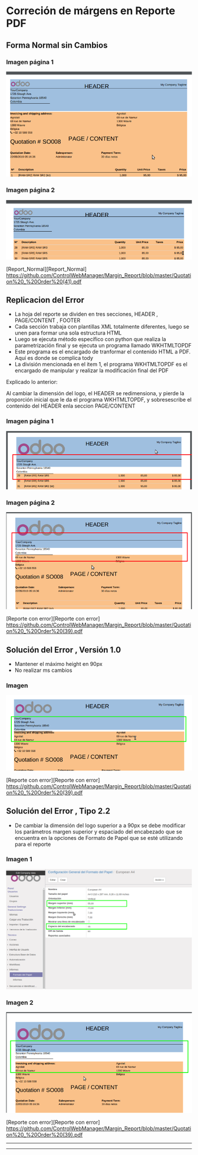 # Correción de márgens en Reporte PDF

## Forma Normal sin Cambios

### Imagen página 1
![](https://github.com/ControlWebManager/Margin_Report/blob/master/Selecci%C3%B3n_764.png)
### Imagen página 2
![](https://github.com/ControlWebManager/Margin_Report/blob/master/Selecci%C3%B3n_765.png)

[Report_Normal][Report_Normal]
 https://github.com/ControlWebManager/Margin_Report/blob/master/Quotation%20_%20Order%20(41).pdf
 
## Replicacion del Error

- La hoja del reporte se dividen en tres secciones, HEADER ,  PAGE/CONTENT , FOOTER
- Cada sección trabaja con plantillas XML totalmente diferentes, luego se unen para formar una sola estructura HTML
- Luego se ejecuta método específico con python que realiza la parametrización final y se ejecuta un programa llamado WKHTMLTOPDF
- Este programa es el encargado de tranformar el contenido HTML a PDF. Aquí es donde se complica tody 
- La división mencionada en el item 1, el programa WKHTMLTOPDF es el encargado de manipular y realizar la modificación final del PDF

Explicado lo anterior:

Al cambiar la dimensión del logo, el  HEADER se redimensiona, y pierde la proporción inicial que le da el programa WKHTMLTOPDF, y sobresescribe el contenido del HEADER enla seccion PAGE/CONTENT

### Imagen página 1
![](https://github.com/ControlWebManager/Margin_Report/blob/master/Selecci%C3%B3n_769.png)
### Imagen página 2
![](https://github.com/ControlWebManager/Margin_Report/blob/master/Selecci%C3%B3n_768.png)

[Reporte con error][Reporte con error]
 https://github.com/ControlWebManager/Margin_Report/blob/master/Quotation%20_%20Order%20(39).pdf
     
## Solución del Error , Versión 1.0

- Mantener el máximo height en 90px
- No realizar ms cambios

### Imagen 
![](https://github.com/ControlWebManager/Margin_Report/blob/master/Selecci%C3%B3n_770.png)

[Reporte con error][Reporte con error]
 https://github.com/ControlWebManager/Margin_Report/blob/master/Quotation%20_%20Order%20(39).pdf
 
## Solución del Error , Tipo 2.2

- De cambiar la dimensión del logo superior a a 90px se debe modificar los parámetros margen superior y espaciado del encabezado que se encuentra en la opciones de Formato de Papel que se esté utilizando para el reporte

### Imagen 1
![](https://github.com/ControlWebManager/Margin_Report/blob/master/Selecci%C3%B3n_772.png)

### Imagen 2
![](https://github.com/ControlWebManager/Margin_Report/blob/master/Selecci%C3%B3n_771.png)

[Reporte con error][Reporte con error]
 https://github.com/ControlWebManager/Margin_Report/blob/master/Quotation%20_%20Order%20(39).pdf
 
---------------------
---------------------

